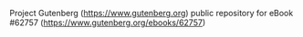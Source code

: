 Project Gutenberg (https://www.gutenberg.org) public repository for eBook #62757 (https://www.gutenberg.org/ebooks/62757)
